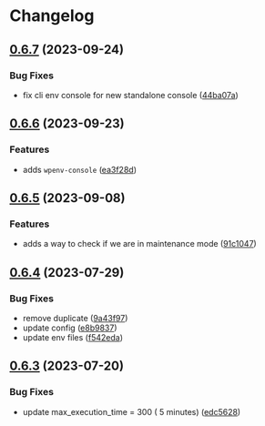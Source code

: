 # Changelog

## [0.6.7](https://github.com/devuri/wp-env-app/compare/v0.6.6...v0.6.7) (2023-09-24)


### Bug Fixes

* fix cli env console for new standalone console ([44ba07a](https://github.com/devuri/wp-env-app/commit/44ba07ac5aa5a3d271813f866d92a23f83016cfc))

## [0.6.6](https://github.com/devuri/wp-env-app/compare/v0.6.5...v0.6.6) (2023-09-23)


### Features

* adds `wpenv-console` ([ea3f28d](https://github.com/devuri/wp-env-app/commit/ea3f28d768816846f392c516c6bbe0cc22519100))

## [0.6.5](https://github.com/devuri/wp-env-app/compare/v0.6.4...v0.6.5) (2023-09-08)


### Features

* adds a way to check if we are in maintenance mode ([91c1047](https://github.com/devuri/wp-env-app/commit/91c10476ccc9ad794311033a9371ef151171bc0d))

## [0.6.4](https://github.com/devuri/wp-env-app/compare/v0.6.3...v0.6.4) (2023-07-29)


### Bug Fixes

* remove duplicate ([9a43f97](https://github.com/devuri/wp-env-app/commit/9a43f97887869176bfa7bb2d78c6ca63be829798))
* update config ([e8b9837](https://github.com/devuri/wp-env-app/commit/e8b9837da7da8fa6a9c479a30ae6ab86f8a14feb))
* update env files ([f542eda](https://github.com/devuri/wp-env-app/commit/f542edac37eeff75dc3542bb03da65b94382e09f))

## [0.6.3](https://github.com/devuri/wp-env-app/compare/0.6.2...v0.6.3) (2023-07-20)


### Bug Fixes

* update max_execution_time = 300 ( 5 minutes) ([edc5628](https://github.com/devuri/wp-env-app/commit/edc5628687b16585a9c83c0cf6883c90e95a1175))
